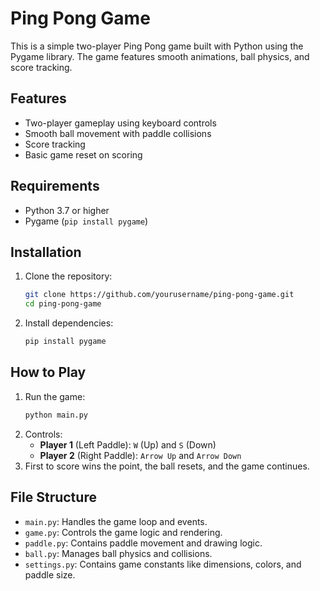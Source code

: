 # Ping Pong Game

This is a simple two-player Ping Pong game built with Python using the Pygame library. The game features smooth animations, ball physics, and score tracking.

## Features
- Two-player gameplay using keyboard controls
- Smooth ball movement with paddle collisions
- Score tracking
- Basic game reset on scoring

## Requirements
- Python 3.7 or higher
- Pygame (`pip install pygame`)

## Installation
1. Clone the repository:
    ```bash
    git clone https://github.com/yourusername/ping-pong-game.git
    cd ping-pong-game
    ```
2. Install dependencies:
    ```bash
    pip install pygame
    ```

## How to Play
1. Run the game:
    ```bash
    python main.py
    ```
2. Controls:
    - **Player 1** (Left Paddle): `W` (Up) and `S` (Down)
    - **Player 2** (Right Paddle): `Arrow Up` and `Arrow Down`
3. First to score wins the point, the ball resets, and the game continues.

## File Structure
- `main.py`: Handles the game loop and events.
- `game.py`: Controls the game logic and rendering.
- `paddle.py`: Contains paddle movement and drawing logic.
- `ball.py`: Manages ball physics and collisions.
- `settings.py`: Contains game constants like dimensions, colors, and paddle size.
